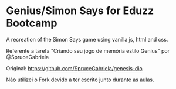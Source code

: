# Genius/Simon Says for Eduzz Bootcamp
A recreation of the Simon Says game using vanilla js, html and css.

Referente a tarefa "Criando seu jogo de memória estilo Genius" por @SpruceGabriela

Original: https://github.com/SpruceGabriela/genesis-dio

Não utilizei o Fork devido a ter escrito junto durante as aulas.
